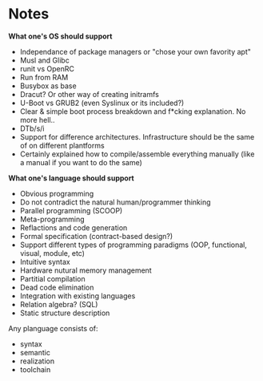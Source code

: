 
# Notes 
**What one's OS should support**
* Independance of package managers or "chose your own favority apt"
* Musl and Glibc
* runit vs OpenRC
* Run from RAM
* Busybox as base
* Dracut? Or other way of creating initramfs
* U-Boot vs GRUB2 (even Syslinux or its included?)
* Clear & simple boot process breakdown and f*cking explanation. No more hell..
* DTb/s/i
* Support for difference architectures. Infrastructure should be the same of on different plantforms
* Certainly explained how to compile/assemble everything manually (like a manual if you want to do the same)

**What one's language should support**
* Obvious programming
* Do not contradict the natural human/programmer thinking
* Parallel programming (SCOOP)
* Meta-programming
* Reflactions and code generation
* Formal specification (contract-based design?)
* Support different types of programming paradigms (OOP, functional, visual, module, etc)
* Intuitive syntax
* Hardware nutural memory management
* Partitial compilation
* Dead code elimination
* Integration with existing languages
* Relation algebra? (SQL)
* Static structure description

Any planguage consists of:
- syntax
- semantic
- realization
- toolchain
